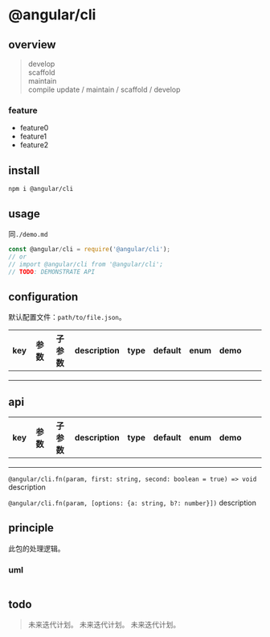 # @angular/cli

## overview

> develop  
> scaffold  
> maintain  
> compile
> update / maintain / scaffold / develop

### feature

- feature0
- feature1
- feature2

## install

`npm i @angular/cli`

## usage

同`./demo.md`

```js
const @angular/cli = require('@angular/cli');
// or
// import @angular/cli from '@angular/cli';
// TODO: DEMONSTRATE API
```

## configuration

默认配置文件：`path/to/file.json`。

<!-- prettier-ignore-start -->
|key|参数|子参数|description|type|default|enum|demo|||
|-|-|-|-|-|-|-|-|-|-|
|||||||||||
|||||||||||
|||||||||||
<!-- prettier-ignore-end -->

## api

<!-- prettier-ignore-start -->
|key|参数|子参数|description|type|default|enum|demo|||
|-|-|-|-|-|-|-|-|-|-|
|||||||||||
|||||||||||
|||||||||||
<!-- prettier-ignore-end -->

`@angular/cli.fn(param, first: string, second: boolean = true) => void`
description

`@angular/cli.fn(param, [options: {a: string, b?: number}])`
description

## principle

此包的处理逻辑。

### uml

```

```

## todo

> 未来迭代计划。
> 未来迭代计划。
> 未来迭代计划。
